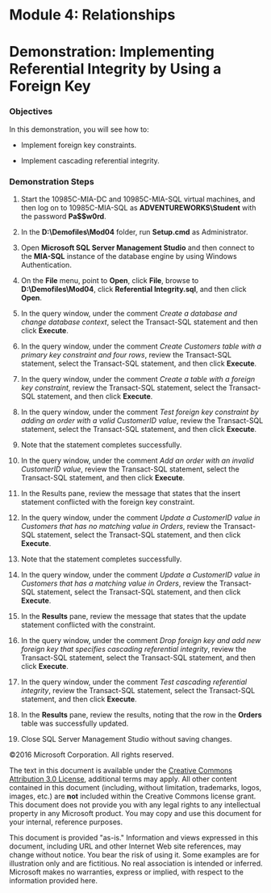 # Module 4: Relationships
# Demonstration: Implementing Referential Integrity by Using a Foreign Key

### Objectives

In this demonstration, you will see how to:

-   Implement foreign key constraints.

-   Implement cascading referential integrity.

### Demonstration Steps

1.  Start the 10985C-MIA-DC and 10985C-MIA-SQL virtual machines, and then log on to 10985C-MIA-SQL as **ADVENTUREWORKS\\Student** with the password **Pa$$w0rd**.

2.  In the **D:\\Demofiles\\Mod04** folder, run **Setup.cmd** as Administrator.

3.  Open **Microsoft SQL Server Management Studio** and then connect to the **MIA-SQL** instance of the database engine by using Windows Authentication.

4.  On the **File** menu, point to **Open**, click **File**, browse to **D:\\Demofiles\\Mod04**, click **Referential Integrity.sql**, and then click **Open**.

5.  In the query window, under the comment *Create a database and change database context*, select the Transact-SQL statement and then click **Execute**.

6.  In the query window, under the comment *Create Customers table with a primary key constraint and four rows*, review the Transact-SQL statement, select the Transact-SQL statement, and then click **Execute**.

7.  In the query window, under the comment *Create a table with a foreign key constraint*, review the Transact-SQL statement, select the Transact-SQL statement, and then click **Execute**.

8.  In the query window, under the comment *Test foreign key constraint by adding an order with a valid CustomerID value*, review the Transact-SQL statement, select the Transact-SQL statement, and then click **Execute**.

9.  Note that the statement completes successfully.

10. In the query window, under the comment *Add an order with an invalid CustomerID value*, review the Transact-SQL statement, select the Transact-SQL statement, and then click **Execute**.

11. In the Results pane, review the message that states that the insert statement conflicted with the foreign key constraint.

12. In the query window, under the comment *Update a CustomerID value in Customers that has no matching value in Orders*, review the Transact-SQL statement, select the Transact-SQL statement, and then click **Execute**.

13. Note that the statement completes successfully.

14. In the query window, under the comment *Update a CustomerID value in Customers that has a matching value in Orders*, review the Transact-SQL statement, select the Transact-SQL statement, and then click **Execute**.

15. In the **Results** pane, review the message that states that the update statement conflicted with the constraint.

16. In the query window, under the comment *Drop foreign key and add new foreign key that specifies cascading referential integrity*, review the Transact-SQL statement, select the Transact-SQL statement, and then click **Execute**.

17. In the query window, under the comment *Test cascading referential integrity*, review the Transact-SQL statement, select the Transact-SQL statement, and then click **Execute**.

18. In the **Results** pane, review the results, noting that the row in the **Orders** table was successfully updated.

19. Close SQL Server Management Studio without saving changes.


©2016 Microsoft Corporation. All rights reserved.

The text in this document is available under the [Creative Commons Attribution 3.0 License](https://creativecommons.org/licenses/by/3.0/legalcode "Creative Commons Attribution 3.0 License"), additional terms may apply.  All other content contained in this document (including, without limitation, trademarks, logos, images, etc.) are **not** included within the Creative Commons license grant.  This document does not provide you with any legal rights to any intellectual property in any Microsoft product. You may copy and use this document for your internal, reference purposes.

This document is provided "as-is." Information and views expressed in this document, including URL and other Internet Web site references, may change without notice. You bear the risk of using it. Some examples are for illustration only and are fictitious. No real association is intended or inferred. Microsoft makes no warranties, express or implied, with respect to the information provided here.